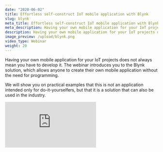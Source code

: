 ```yaml
---
date: "2020-06-02"
title: Effortless self-construct IoT mobile application with Blynk
slug: blynk
meta_title: Effortless self-construct IoT mobile application with Blynk | HARDWARIO Academy
meta_description: Having your own mobile application for your IoT projects does not always mean you have to develop it. Introducing the Blynk solution.
description: Having your own mobile application for your IoT projects does not always mean you have to develop it. Introducing the Blynk solution.
image_preview: /upload/blynk.png
video_type: Webinar
weight: 20
---
```


Having your own mobile application for your IoT projects does not always mean you have to develop it. The webinar introduces you to the Blynk solution, which allows anyone to create their own mobile application without the need for programming.

We will show you on practical examples that this is not an application intended only for do-it-yourselfers, but that it is a solution that can also be used in the industry.

<div class = "video-container">
<iframe src="https://www.youtube-nocookie.com/embed/1dL2FGO9p5Y?modestbranding=1&amp;showinfo=0&amp;rel=0&amp;html5=1&amp;widgetid=2" frameborder="0" allow="accelerometer; autoplay; encrypted-media; gyroscope; picture-in-picture" allowfullscreen></iframe>
</div>

